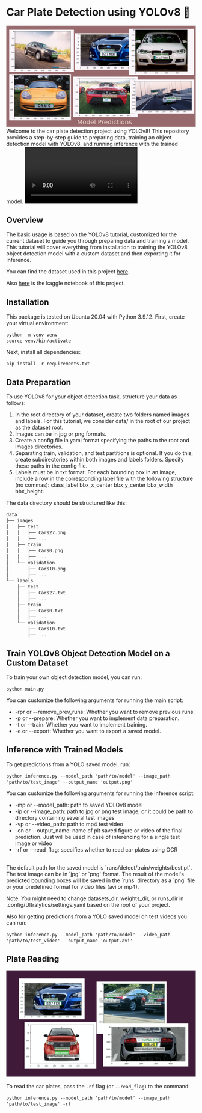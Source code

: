 # Car Plate Detection using YOLOv8 🚀
![predictions](predictions.jpg)
Welcome to the car plate detection project using YOLOv8! This repository provides a step-by-step guide to preparing data, training an object detection model with YOLOv8, and running inference with the trained model.
![video_predictions](output02.avi)

## Overview

The basic usage is based on the YOLOv8 tutorial, customized for the current dataset to guide you through preparing data and training a model. This tutorial will cover everything from installation to training the YOLOv8 object detection model with a custom dataset and then exporting it for inference. <br>

You can find the dataset used in this project <a href="https://www.kaggle.com/datasets/andrewmvd/car-plate-detection">here</a>. <br>

Also <a href="https://www.kaggle.com/code/elahehgolrokh/training-object-detection-model-using-yolo8">here</a> is the kaggle notebook of this project.

## Installation

This package is tested on Ubuntu 20.04 with Python 3.9.12. First, create your virtual environment:

```shell
python -m venv venv
source venv/bin/activate
```
Next, install all dependencies:

```shell
pip install -r requirements.txt
```

## Data Preparation
To use YOLOv8 for your object detection task, structure your data as follows:

1. In the root directory of your dataset, create two folders named images and labels. For this tutorial, we consider data/ in the root of our project as the dataset root.
2. Images can be in jpg or png formats.
3. Create a config file in yaml format specifying the paths to the root and images directories.
4. Separating train, validation, and test partitions is optional. If you do this, create subdirectories within both images and labels folders. Specify these paths in the config file.
5. Labels must be in txt format. For each bounding box in an image, include a row in the corresponding label file with the following structure (no commas): class_label bbx_x_center bbx_y_center bbx_width bbx_height.

The data directory should be structured like this:

```
data
├── images
│   ├── test
│   │   ├── Cars27.png
│   │   ├── ...
│   ├── train
│   │   ├── Cars0.png
│   │   ├── ...
│   └── validation
│       ├── Cars10.png
│       ├── ...
└── labels
    ├── test
    │   ├── Cars27.txt
    │   ├── ...
    ├── train
    │   ├── Cars0.txt
    │   ├── ...
    └── validation
        ├── Cars10.txt
        ├── ...
```

## Train YOLOv8 Object Detection Model on a Custom Dataset
To train your own object detection model, you can run:

```shell
python main.py
```

You can customize the following arguments for running the main script:

* -rpr or --remove_prev_runs: Whether you want to remove previous runs.
* -p or --prepare: Whether you want to implement data preparation.
* -t or --train: Whether you want to implement training.
* -e or --export: Whether you want to export a saved model.

## Inference with Trained Models
To get predictions from a YOLO saved model, run:

```shell
python inference.py --model_path 'path/to/model' --image_path 'path/to/test_image' --output_name 'output.png'
```
You can customize the following arguments for running the inference script:

* -mp or --model_path: path to saved YOLOv8 model
* -ip or --image_path: path to jpg or png test image, or it could be path to directory containing several test images
* -vp or --video_path: path to mp4 test video
* -on or --output_name: name of plt saved figure or video of the final prediction. Just will be used in case of inferencing for a single test image or video
* -rf or --read_flag: specifies whether to read car plates using OCR
<br>
The default path for the saved model is `runs/detect/train/weights/best.pt`. The test image can be in `jpg` or `png` format. The result of the model's predicted bounding boxes will be saved in the `runs` directory as a `png` file or your predefined format for video files (avi or mp4). <br>

Note: You might need to change datasets_dir, weights_dir, or runs_dir in .config/Ultralytics/settings.yaml based on the root of your project. <br>

Also for getting predictions from a YOLO saved model on test videos you can run:

```shell
python inference.py --model_path 'path/to/model' --video_path 'path/to/test_video' --output_name 'output.avi'
```

## Plate Reading

![plate_reading](plate_reading.jpg)

To read the car plates, pass the `-rf` flag (or `--read_flag`) to the command:

```shell
python inference.py --model_path 'path/to/model' --image_path 'path/to/test_image' -rf
```
